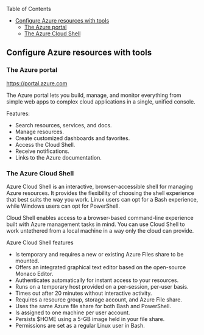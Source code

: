 Table of Contents
- [Configure Azure resources with tools](#configure-azure-resources-with-tools)
  - [The Azure portal](#the-azure-portal)
  - [The Azure Cloud Shell](#the-azure-cloud-shell)

## Configure Azure resources with tools

### The Azure portal

https://portal.azure.com

The Azure portal lets you build, manage, and monitor everything from simple web apps to complex cloud applications in a single, unified console.

Features:

- Search resources, services, and docs.
- Manage resources.
- Create customized dashboards and favorites.
- Access the Cloud Shell.
- Receive notifications.
- Links to the Azure documentation.

### The Azure Cloud Shell

Azure Cloud Shell is an interactive, browser-accessible shell for managing Azure resources. It provides the flexibility of choosing the shell experience that best suits the way you work. Linux users can opt for a Bash experience, while Windows users can opt for PowerShell.

Cloud Shell enables access to a browser-based command-line experience built with Azure management tasks in mind. You can use Cloud Shell to work untethered from a local machine in a way only the cloud can provide.

Azure Cloud Shell features

- Is temporary and requires a new or existing Azure Files share to be mounted.
- Offers an integrated graphical text editor based on the open-source Monaco Editor.
- Authenticates automatically for instant access to your resources.
- Runs on a temporary host provided on a per-session, per-user basis.
- Times out after 20 minutes without interactive activity.
- Requires a resource group, storage account, and Azure File share.
- Uses the same Azure file share for both Bash and PowerShell.
- Is assigned to one machine per user account.
- Persists $HOME using a 5-GB image held in your file share.
- Permissions are set as a regular Linux user in Bash.
